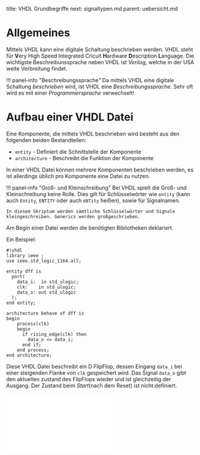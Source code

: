 title: VHDL Grundbegriffe
next: signaltypen.md
parent: uebersicht.md

# Allgemeines
Mittels *VHDL* kann eine digitale Schaltung beschrieben werden. VHDL steht für **V**ery High Speed Integrated Cricuit
**H**ardware **D**escription **L**anguage. Die wichtigste Beschreibunssprache neben VHDL ist *Verilog*, welche in
der USA weite Verbreitung findet.

!!! panel-info "Beschreibungssprache"
    Da mittels VHDL eine digitale Schaltung *beschrieben* wird, ist VHDL eine *Beschreibungssprache*. Sehr oft wird es
    mit einer *Programmiersprache* verwechselt!

# Aufbau einer VHDL Datei
Eine Komponente, die mittels VHDL beschrieben wird besteht aus den folgenden beiden Bestandteilen:

* <code>entity</code> - Definiert die Schnittstelle der Komponente
* <code>architecture</code> - Beschreibt die Funktion der Komponente

In einer VHDL Datei können mehrere Komponenten beschrieben werden, es ist allerdings üblich pro Komponente eine Datei zu
nutzen.

!!! panel-info "Groß- und Kleinschreibung"
    Bei VHDL spielt die Groß- und Kleinschreibung keine Rolle. Dies gilt für Schlüsselwörter wie <code>entity</code> (kann auch
    <code>Entity</code>, <code>ENTITY</code> oder auch <code>eNTity</code> heißen), sowie für Signalnamen.

    In diesem Skriptum werden sämtliche Schlüsselwörter und Signale kleingeschreiben. Generics werden großgeschrieben.

Am Begin einer Datei werden die benötigten Bibliotheken deklariert.

Ein Beispiel:

    #!vhdl
    library ieee ;
    use ieee.std_logic_1164.all;

    entity dff is
      port(
        data_i:  in std_ulogic;
        clk:    in std_ulogic;
        data_o: out std_ulogic
      );
    end entity;

    architecture behave of dff is
    begin
        process(clk)
        begin
          if rising_edge(clk) then
            data_o <= data_i;
          end if;
        end process;
    end architecture;

Diese VHDL Datei beschreibt ein D FlipFlop, dessen Eingang <code>data_i</code> bei einer steigenden Flanke von <code>clk</code> gespeichert wird. Das Signal <code>data_o</code> gibt den aktuellen zustand des FlipFlops wieder und ist gleichzeitig der Ausgang. Der Zustand beim *Start*(nach dem Reset) ist nicht definiert.

![D-Flipflop]({filename}dff.svg.tex)
